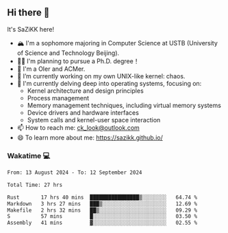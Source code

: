 ## Hi there 👋

It's SaZiKK here!

- 🏔️ I'm a sophomore majoring in Computer Science  at USTB (University of Science and Technology Beijing).
- 🧑‍🎓 I'm planning to pursue a Ph.D. degree！
- 🚀 I'm a OIer and ACMer.
- 🔭 I’m currently working on my own UNIX-like kernel: chaos.
- 🌱 I'm currently delving deep into operating systems, focusing on:
  - Kernel architecture and design principles
  - Process management
  - Memory management techniques, including virtual memory systems
  - Device drivers and hardware interfaces
  - System calls and kernel-user space interaction
- 📫 How to reach me: ck_look@outlook.com
- 😄 To learn more about me: https://sazikk.github.io/

  
<!--
**SaZiKK/SaZiKK** is a ✨ _special_ ✨ repository because its `README.md` (this file) appears on your GitHub profile.

Here are some ideas to get you started:

- 🔭 I’m currently working on ...
- 🌱 I’m currently learning ...
- 👯 I’m looking to collaborate on ...
- 🤔 I’m looking for help with ...
- 💬 Ask me about ...
- 📫 How to reach me: ...
- 😄 Pronouns: ...
- ⚡ Fun fact: ...
-->

### Wakatime 💻

<!--START_SECTION:waka-->

```txt
From: 13 August 2024 - To: 12 September 2024

Total Time: 27 hrs

Rust       17 hrs 40 mins  ████████████████▒░░░░░░░░   64.74 %
Markdown   3 hrs 27 mins   ███▒░░░░░░░░░░░░░░░░░░░░░   12.69 %
Makefile   2 hrs 32 mins   ██▒░░░░░░░░░░░░░░░░░░░░░░   09.29 %
S          57 mins         █░░░░░░░░░░░░░░░░░░░░░░░░   03.50 %
Assembly   41 mins         ▓░░░░░░░░░░░░░░░░░░░░░░░░   02.55 %
```

<!--END_SECTION:waka-->
